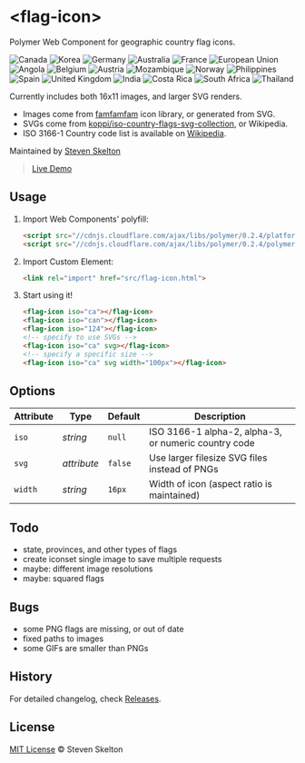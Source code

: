 &lt;flag-icon&gt;
===========

Polymer Web Component for geographic country flag icons.

![Canada](https://raw.githubusercontent.com/stevenrskelton/flag-icon/master/png/ca.png "Canada")
![Korea](https://raw.githubusercontent.com/stevenrskelton/flag-icon/master/png/kr.png "Korea")
![Germany](https://raw.githubusercontent.com/stevenrskelton/flag-icon/master/png/de.png "Germany")
![Australia](https://raw.githubusercontent.com/stevenrskelton/flag-icon/master/png/au.png "Australia")
![France](https://raw.githubusercontent.com/stevenrskelton/flag-icon/master/png/fr.png "France")
![European Union](https://raw.githubusercontent.com/stevenrskelton/flag-icon/master/png/europeanunion.png "European Union")
![Angola](https://raw.githubusercontent.com/stevenrskelton/flag-icon/master/png/ao.png "Angola")
![Belgium](https://raw.githubusercontent.com/stevenrskelton/flag-icon/master/png/be.png "Belgium")
![Austria](https://raw.githubusercontent.com/stevenrskelton/flag-icon/master/png/at.png "Austria")
![Mozambique](https://raw.githubusercontent.com/stevenrskelton/flag-icon/master/png/mz.png "Mozambique")
![Norway](https://raw.githubusercontent.com/stevenrskelton/flag-icon/master/png/no.png "Norway")
![Philippines](https://raw.githubusercontent.com/stevenrskelton/flag-icon/master/png/ph.png "Philippines")
![Spain](https://raw.githubusercontent.com/stevenrskelton/flag-icon/master/png/es.png "Spain")
![United Kingdom](https://raw.githubusercontent.com/stevenrskelton/flag-icon/master/png/gb.png "United Kingdom")
![India](https://raw.githubusercontent.com/stevenrskelton/flag-icon/master/png/in.png "India")
![Costa Rica](https://raw.githubusercontent.com/stevenrskelton/flag-icon/master/png/cr.png "Costa Rica")
![South Africa](https://raw.githubusercontent.com/stevenrskelton/flag-icon/master/png/za.png "South Africa")
![Thailand](https://raw.githubusercontent.com/stevenrskelton/flag-icon/master/png/th.png "Thailand")

Currently includes both 16x11 images, and larger SVG renders.
* Images come from [famfamfam](http://www.famfamfam.com/lab/icons/flags/) icon library, or generated from SVG.
* SVGs come from [koppi/iso-country-flags-svg-collection](https://github.com/koppi/iso-country-flags-svg-collection), or Wikipedia.
* ISO 3166-1 Country code list is available on [Wikipedia](http://en.wikipedia.org/wiki/ISO_3166-1).

Maintained by [Steven Skelton](https://github.com/stevenrskelton)

> [Live Demo](http://files.stevenskelton.ca/flag-icon/examples/index.html)

## Usage

1. Import Web Components' polyfill:

	```html
	<script src="//cdnjs.cloudflare.com/ajax/libs/polymer/0.2.4/platform.js"></script>
	<script src="//cdnjs.cloudflare.com/ajax/libs/polymer/0.2.4/polymer.js"></script>
	```

2. Import Custom Element:

	```html
	<link rel="import" href="src/flag-icon.html">
	```

3. Start using it!

	```html
	<flag-icon iso="ca"></flag-icon>
	<flag-icon iso="can"></flag-icon>
	<flag-icon iso="124"></flag-icon>
	<!-- specify to use SVGs -->
	<flag-icon iso="ca" svg></flag-icon>
	<!-- specify a specific size -->
	<flag-icon iso="ca" svg width="100px"></flag-icon>
	```

## Options

Attribute			| Type			| Default		| Description
---					| ---			| ---			| ---
`iso`				| *string*		| `null`		| ISO 3166-1 alpha-2, alpha-3, or numeric country code
`svg`				| *attribute*	| `false`		| Use larger filesize SVG files instead of PNGs
`width`				| *string*		| `16px`		| Width of icon (aspect ratio is maintained)

## Todo
- state, provinces, and other types of flags
- create iconset single image to save multiple requests
- maybe: different image resolutions
- maybe: squared flags

## Bugs
- some PNG flags are missing, or out of date
- fixed paths to images
- some GIFs are smaller than PNGs

## History

For detailed changelog, check [Releases](https://github.com/stevenrskelton/flag-icon/releases).

## License

[MIT License](http://opensource.org/licenses/MIT) © Steven Skelton